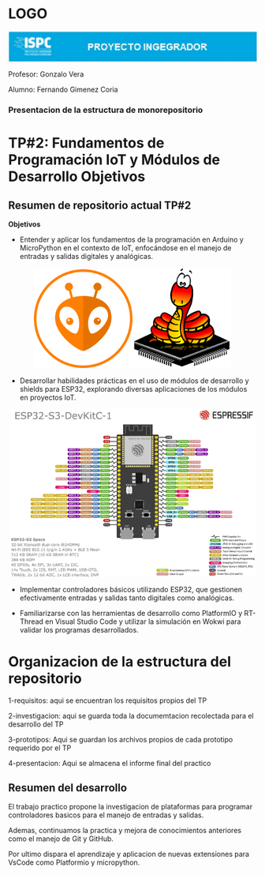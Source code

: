 # LOGO
<center><img src="./rsc/visuales/logo.png"></center>

Profesor: Gonzalo Vera

Alumno: Fernando Gimenez Coria
### **Presentacion de la estructura de monorepositorio**
# TP#2: Fundamentos de Programación IoT y Módulos de Desarrollo Objetivos

## **Resumen de repositorio actual TP#2**
**Objetivos**
- Entender y aplicar los fundamentos de la programación en Arduino y MicroPython en el contexto de IoT, enfocándose en el manejo de entradas y salidas digitales y analógicas.

<center><img src="./rsc/visuales/platformio-icon.png" width="200"><img src="./rsc/visuales/Micropython-logo.svg.png" width="200"></center>

- Desarrollar habilidades prácticas en el uso de módulos de desarrollo y shields para ESP32, explorando diversas aplicaciones de los módulos en proyectos IoT.
<center><img src="./rsc/visuales/PINOUT-esp32-S3-DevKit-C1.webp" width="500"></center>

- Implementar controladores básicos utilizando ESP32, que gestionen efectivamente entradas y salidas tanto digitales como analógicas.

- Familiarizarse con las herramientas de desarrollo como PlatformIO y RT-Thread en Visual Studio Code y utilizar la simulación en Wokwi para validar los programas desarrollados.




# Organizacion de la estructura del repositorio

1-requisitos: aqui se encuentran los requisitos propios del TP

2-investigacion: aqui se guarda toda la documemtacion recolectada para el desarrollo del TP

3-prototipos: Aqui se guardan los archivos propios de cada prototipo requerido por el TP

4-presentacion: Aqui se almacena el informe final del practico

## **Resumen del desarrollo**

El trabajo practico propone la investigacion de plataformas para programar controladores basicos para el manejo de entradas y salidas.

Ademas, continuamos la practica y mejora de conocimientos anteriores como el manejo de Git y GitHub.

Por ultimo dispara el aprendizaje y aplicacion de nuevas extensiones para VsCode como Platformio y micropython.